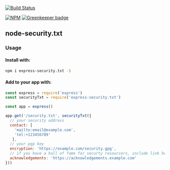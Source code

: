 [![Build Status](https://travis-ci.org/gergelyke/express-security.txt.svg?branch=master)](https://travis-ci.org/gergelyke/express-security.txt)

[![NPM](https://nodei.co/npm/express-security.txt.png?compact=true)](https://nodei.co/npm/express-security.txt/) [![Greenkeeper badge](https://badges.greenkeeper.io/gergelyke/express-security.txt.svg)](https://greenkeeper.io/)

## node-security.txt

### Usage

#### Install with:

```bash
npm i express-security.txt -S
```

#### Add to your app with:

```javascript
const express = require('express')
const securityTxt = require('express-security.txt')

const app = express()

app.get('/security.txt', securityTxt({
  // your security address
  contact: [
    'mailto:email@example.com',
    'tel:+123456789'
   ],
  // your pgp key
  encryption: 'https://example.com/security.gpg',
  // if you have a hall of fame for securty resourcers, include link here
  acknowledgements: 'https://acknowledgements.example.com'
}))
```
